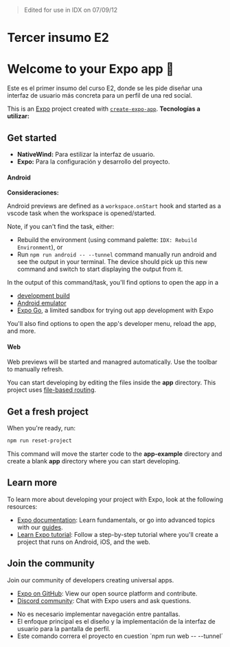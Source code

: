 > Edited for use in IDX on 07/09/12
# Tercer insumo E2

# Welcome to your Expo app 👋
Este es el primer insumo del curso E2, donde se les pide diseñar una interfaz de usuario más concreta para un perfil de una red social.

This is an [Expo](https://expo.dev) project created with [`create-expo-app`](https://www.npmjs.com/package/create-expo-app).
**Tecnologías a utilizar:**

## Get started
*   **NativeWind:** Para estilizar la interfaz de usuario.
*   **Expo:** Para la configuración y desarrollo del proyecto.

#### Android
**Consideraciones:**

Android previews are defined as a `workspace.onStart` hook and started as a vscode task when the workspace is opened/started.

Note, if you can't find the task, either:
- Rebuild the environment (using command palette: `IDX: Rebuild Environment`), or
- Run `npm run android -- --tunnel` command manually run android and see the output in your terminal. The device should pick up this new command and switch to start displaying the output from it.

In the output of this command/task, you'll find options to open the app in a

- [development build](https://docs.expo.dev/develop/development-builds/introduction/)
- [Android emulator](https://docs.expo.dev/workflow/android-studio-emulator/)
- [Expo Go](https://expo.dev/go), a limited sandbox for trying out app development with Expo

You'll also find options to open the app's developer menu, reload the app, and more.

#### Web

Web previews will be started and managred automatically. Use the toolbar to manually refresh.

You can start developing by editing the files inside the **app** directory. This project uses [file-based routing](https://docs.expo.dev/router/introduction).

## Get a fresh project

When you're ready, run:

```bash
npm run reset-project
```

This command will move the starter code to the **app-example** directory and create a blank **app** directory where you can start developing.

## Learn more

To learn more about developing your project with Expo, look at the following resources:

- [Expo documentation](https://docs.expo.dev/): Learn fundamentals, or go into advanced topics with our [guides](https://docs.expo.dev/guides).
- [Learn Expo tutorial](https://docs.expo.dev/tutorial/introduction/): Follow a step-by-step tutorial where you'll create a project that runs on Android, iOS, and the web.

## Join the community

Join our community of developers creating universal apps.

- [Expo on GitHub](https://github.com/expo/expo): View our open source platform and contribute.
- [Discord community](https://chat.expo.dev): Chat with Expo users and ask questions.
*   No es necesario implementar navegación entre pantallas.
*   El enfoque principal es el diseño y la implementación de la interfaz de usuario para la pantalla de perfil.
* Este comando correra el proyecto en cuestion ´npm run web -- --tunnel´

